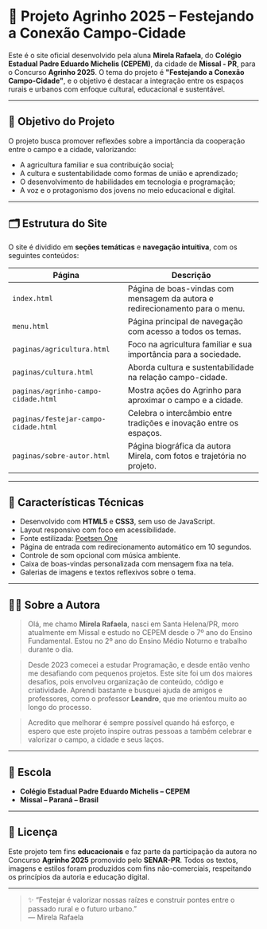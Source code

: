 # 🌾 Projeto Agrinho 2025 – Festejando a Conexão Campo-Cidade

Este é o site oficial desenvolvido pela aluna **Mirela Rafaela**, do **Colégio Estadual Padre Eduardo Michelis (CEPEM)**, da cidade de **Missal - PR**, para o Concurso **Agrinho 2025**. O tema do projeto é **"Festejando a Conexão Campo-Cidade"**, e o objetivo é destacar a integração entre os espaços rurais e urbanos com enfoque cultural, educacional e sustentável.

---

## 📌 Objetivo do Projeto

O projeto busca promover reflexões sobre a importância da cooperação entre o campo e a cidade, valorizando:

- A agricultura familiar e sua contribuição social;
- A cultura e sustentabilidade como formas de união e aprendizado;
- O desenvolvimento de habilidades em tecnologia e programação;
- A voz e o protagonismo dos jovens no meio educacional e digital.

---

## 🗂 Estrutura do Site

O site é dividido em **seções temáticas** e **navegação intuitiva**, com os seguintes conteúdos:

| Página                       | Descrição                                                                 |
|-----------------------------|---------------------------------------------------------------------------|
| `index.html`                | Página de boas-vindas com mensagem da autora e redirecionamento para o menu. |
| `menu.html`                 | Página principal de navegação com acesso a todos os temas.                |
| `paginas/agricultura.html`  | Foco na agricultura familiar e sua importância para a sociedade.          |
| `paginas/cultura.html`      | Aborda cultura e sustentabilidade na relação campo-cidade.                |
| `paginas/agrinho-campo-cidade.html` | Mostra ações do Agrinho para aproximar o campo e a cidade.         |
| `paginas/festejar-campo-cidade.html` | Celebra o intercâmbio entre tradições e inovação entre os espaços. |
| `paginas/sobre-autor.html`  | Página biográfica da autora Mirela, com fotos e trajetória no projeto.    |

---

## 🎨 Características Técnicas

- Desenvolvido com **HTML5** e **CSS3**, sem uso de JavaScript.
- Layout responsivo com foco em acessibilidade.
- Fonte estilizada: [Poetsen One](https://fonts.google.com/specimen/Poetsen+One)
- Página de entrada com redirecionamento automático em 10 segundos.
- Controle de som opcional com música ambiente.
- Caixa de boas-vindas personalizada com mensagem fixa na tela.
- Galerias de imagens e textos reflexivos sobre o tema.

---

## 👩‍💻 Sobre a Autora

> Olá, me chamo **Mirela Rafaela**, nasci em Santa Helena/PR, moro atualmente em Missal e estudo no CEPEM desde o 7º ano do Ensino Fundamental. Estou no 2º ano do Ensino Médio Noturno e trabalho durante o dia.

> Desde 2023 comecei a estudar Programação, e desde então venho me desafiando com pequenos projetos. Este site foi um dos maiores desafios, pois envolveu organização de conteúdo, código e criatividade. Aprendi bastante e busquei ajuda de amigos e professores, como o professor **Leandro**, que me orientou muito ao longo do processo.

> Acredito que melhorar é sempre possível quando há esforço, e espero que este projeto inspire outras pessoas a também celebrar e valorizar o campo, a cidade e seus laços.

---

## 🏫 Escola

- **Colégio Estadual Padre Eduardo Michelis – CEPEM**  
- **Missal – Paraná – Brasil**

---

## 📌 Licença

Este projeto tem fins **educacionais** e faz parte da participação da autora no Concurso **Agrinho 2025** promovido pelo **SENAR-PR**. Todos os textos, imagens e estilos foram produzidos com fins não-comerciais, respeitando os princípios da autoria e educação digital.

---

> ✨ “Festejar é valorizar nossas raízes e construir pontes entre o passado rural e o futuro urbano.”  
> — Mirela Rafaela

